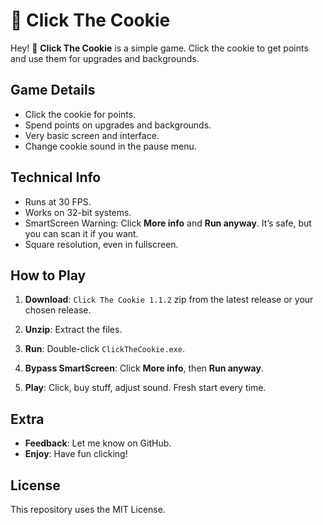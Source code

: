 # 🍪 Click The Cookie

Hey! 🎉 **Click The Cookie** is a simple game. Click the cookie to get points and use them for upgrades and backgrounds.

## Game Details

- Click the cookie for points.
- Spend points on upgrades and backgrounds.
- Very basic screen and interface.
- Change cookie sound in the pause menu.

## Technical Info

- Runs at 30 FPS.
- Works on 32-bit systems.
- SmartScreen Warning: Click **More info** and **Run anyway**. It’s safe, but you can scan it if you want.
- Square resolution, even in fullscreen.

## How to Play

1. **Download**: `Click The Cookie 1.1.2` zip from the latest release or your chosen release.
2. **Unzip**: Extract the files.
3. **Run**: Double-click `ClickTheCookie.exe`.
4. **Bypass SmartScreen**: Click **More info**, then **Run anyway**.

5. **Play**: Click, buy stuff, adjust sound. Fresh start every time.

## Extra

- **Feedback**: Let me know on GitHub.
- **Enjoy**: Have fun clicking!

## License

This repository uses the MIT License.

